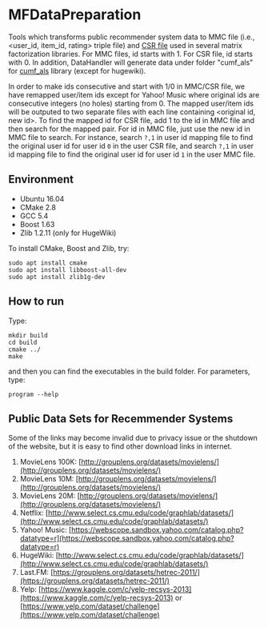 # MFDataPreparation

Tools which transforms public recommender system data to MMC file (i.e., <user_id, item_id, rating> triple file) and [CSR file](https://en.wikipedia.org/wiki/Sparse_matrix#Compressed_sparse_row_.28CSR.2C_CRS_or_Yale_format.29) used in several matrix factorization libraries. For MMC files, id starts with 1. For CSR file, id starts with 0. In addition, DataHandler will generate data under folder "cumf_als" for [cumf_als](https://github.com/cuMF/cumf_als) library (except for hugewiki). 

In order to make ids consecutive and start with 1/0 in MMC/CSR file, we have remapped user/item ids except for Yahoo! Music where original ids are consecutive integers (no holes) starting from 0. The mapped user/item ids will be outputed to two separate files with each line containing <original id, new id>. To find the mapped id for CSR file, add 1 to the id in MMC file and then search for the mapped pair. For id in MMC file, just use the new id in MMC file to search. For instance, search `?,1` in user id mapping file to find the original user id for user id `0` in the user CSR file, and search `?,1` in user id mapping file to find the original user id for user id `1` in the user MMC file.

## Environment

- Ubuntu 16.04
- CMake 2.8
- GCC 5.4
- Boost 1.63 
- Zlib 1.2.11  (only for HugeWiki)

To install CMake, Boost and Zlib, try:

```
sudo apt install cmake
sudo apt install libboost-all-dev
sudo apt install zlib1g-dev
```

## How to run
Type:
```
mkdir build
cd build
cmake ../
make
```
and then you can find the executables in the build folder. For parameters, type:
```
program --help
```

## Public Data Sets for Recemmender Systems
Some of the links may become invalid due to privacy issue or the shutdown of the website, but it is easy to find other download links in internet. 

1. MovieLens 100K: [http://grouplens.org/datasets/movielens/](http://grouplens.org/datasets/movielens/) 
2. MovieLens 10M: [http://grouplens.org/datasets/movielens/](http://grouplens.org/datasets/movielens/) 
3. MovieLens 20M: [http://grouplens.org/datasets/movielens/](http://grouplens.org/datasets/movielens/) 
4. Netflix: [http://www.select.cs.cmu.edu/code/graphlab/datasets/](http://www.select.cs.cmu.edu/code/graphlab/datasets/) 
5. Yahoo! Music: [https://webscope.sandbox.yahoo.com/catalog.php?datatype=r](https://webscope.sandbox.yahoo.com/catalog.php?datatype=r)
6. HugeWiki: [http://www.select.cs.cmu.edu/code/graphlab/datasets/](http://www.select.cs.cmu.edu/code/graphlab/datasets/)
7. Last.FM: [https://grouplens.org/datasets/hetrec-2011/](https://grouplens.org/datasets/hetrec-2011/)
8. Yelp: [https://www.kaggle.com/c/yelp-recsys-2013](https://www.kaggle.com/c/yelp-recsys-2013) or [https://www.yelp.com/dataset/challenge](https://www.yelp.com/dataset/challenge)
